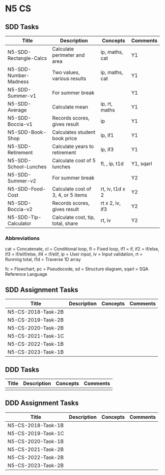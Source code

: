 # N5 CS

## SDD Tasks

| Title                  | Description                        | Concepts        | Comments |
| -----                  | -----------                        | --------        | -------- |
| N5-SDD-Rectangle-Calcs | Calculate perimeter and area       | ip, maths, cat  | Y1 |
| N5-SDD-Number-Madness  | Two values, various results        | ip, maths, cat  | Y1 |
| N5-SDD-Summer-v1       | For summer break                   |                 | Y1 |
| N5-SDD-Average         | Calculate mean                     | ip, rt, maths   | Y1 |
| N5-SDD-Boccia-v1       | Records scores, gives result       | ip              | Y1 |
| N5-SDD-Book-Shop       | Calculates student book price      | ip, if1         | Y1 |
| N5-SDD-Retirement      | Calculate years to retirement      | ip, if3         | Y1 |
| N5-SDD-School-Lunches  | Calculate cost of 5 lunches        | fl, , ip, t1d   | Y1, sqarl |
| N5-SDD-Summer-v2       | For summer break                   |                 | Y2 |
| N5-SDD-Food-Cost       | Calculate cost of 3, 4, or 5 items | rt, iv, t1d x 2 | Y2 |
| N5-SDD-Boccia-v2       | Records scores, gives result       | rt x 2, iv, if3 | Y2 |
| N5-SDD-Tip-Calculator  | Calculate cost, tip, total, share  | rt, iv          | Y2 |

### Abbreviations

cat = Concatenate,
cl = Conditional loop,
fl = Fixed loop,
if1 = if,
if2 = if/else,
if3 = if/elif/else,
if4 = if/elif,
ip = User input,
iv = Input validation,
rt = Running total,
t1d = Traverse 1D array

fc = Flowchart,
pc = Pseudocode,
sd = Structure diagram,
sqarl = SQA Reference Language

## SDD Assignment Tasks

| Title              | Description | Concepts | Comments |
| -----              | ----------- | -------- | -------- |
| N5-CS-2018-Task-2B | | | |
| N5-CS-2019-Task-2B | | | |
| N5-CS-2020-Task-2B | | | |
| N5-CS-2021-Task-1C | | | |
| N5-CS-2022-Task-1B | | | |
| N5-CS-2023-Task-1B | | | |

## DDD Tasks

| Title         | Description | Concepts | Comments |
| -----         | ----------- | -------- | -------- |
| | | | | 

## DDD Assignment Tasks

| Title              | Description | Concepts | Comments |
| -----              | ----------- | -------- | -------- |
| N5-CS-2018-Task-1B | | | |
| N5-CS-2019-Task-1C | | | |
| N5-CS-2020-Task-1B | | | |
| N5-CS-2021-Task-2B | | | |
| N5-CS-2022-Task-2B | | | |
| N5-CS-2023-Task-2B | | | |
